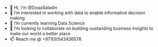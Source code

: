 - 👋 Hi, I’m @DoaaSaladin
- 👀 I’m interested in working with data to enable informative decision making
- 🌱 I’m currently learning Data Science
- 💞️ I’m looking to collaborate on building oustanding business insights to make our world a better place
- 📫 Reach me @ +971(0)543436578

<!---
DoaaSaladin/DoaaSaladin is a ✨ special ✨ repository because its `README.md` (this file) appears on your GitHub profile.
You can click the Preview link to take a look at your changes.
--->
